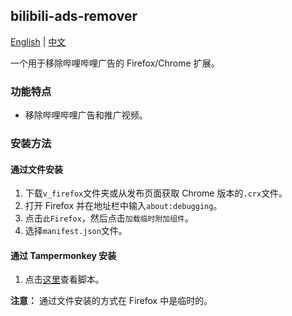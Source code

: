## bilibili-ads-remover

[English](README.md) | [中文](README_zh.md)

一个用于移除哔哩哔哩广告的 Firefox/Chrome 扩展。

### 功能特点

- 移除哔哩哔哩广告和推广视频。

### 安装方法

#### 通过文件安装

1. 下载`v_firefox`文件夹或从发布页面获取 Chrome 版本的`.crx`文件。
2. 打开 Firefox 并在地址栏中输入`about:debugging`。
3. 点击`此Firefox`，然后点击`加载临时附加组件`。
4. 选择`manifest.json`文件。

#### 通过 Tampermonkey 安装

1. 点击[这里](./bilibili-ad-blocker.user.js)查看脚本。

**注意：** 通过文件安装的方式在 Firefox 中是临时的。
